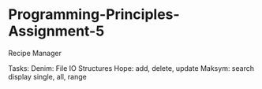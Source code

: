 # Programming-Principles-Assignment-5
Recipe Manager

Tasks:
    Denim:
    File IO
    Structures
    Hope: 
    add, delete, update
    Maksym:
    search
    display single, all, range
